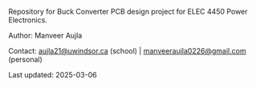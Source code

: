 Repository for Buck Converter PCB design project for ELEC 4450 Power Electronics.

Author: Manveer Aujla

Contact: aujla21@uwindsor.ca (school) | manveeraujla0226@gmail.com (personal) 

Last updated: 2025-03-06
